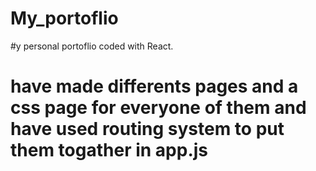 # My_portoflio
#y personal portoflio coded with React.
# have made differents pages and a css page for everyone of them and have used routing system to put them togather in app.js
